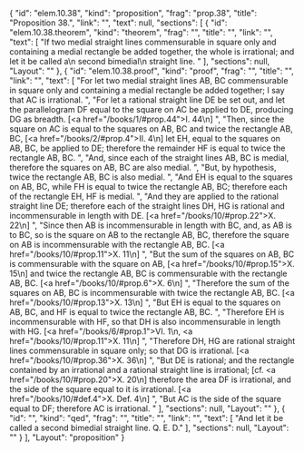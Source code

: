 {
  "id": "elem.10.38",
  "kind": "proposition",
  "frag": "prop.38",
  "title": "Proposition 38.",
  "link": "",
  "text": null,
  "sections": [
    {
      "id": "elem.10.38.theorem",
      "kind": "theorem",
      "frag": "",
      "title": "",
      "link": "",
      "text": [
        "If two medial straight lines commensurable in square only and containing a medial rectangle be added together, the whole is irrational; and let it be called a\n       second bimedial\n       straight line. "
      ],
      "sections": null,
      "Layout": ""
    },
    {
      "id": "elem.10.38.proof",
      "kind": "proof",
      "frag": "",
      "title": "",
      "link": "",
      "text": [
        "For let two medial straight lines AB, BC commensurable in square only and containing a medial rectangle be added together;  I say that AC is irrational. ",
        "For let a rational straight line DE be set out, and let the parallelogram DF equal to the square on AC be applied to DE, producing DG as breadth. [<a href=\"/books/1/#prop.44\">I. 44</a>\n] ",
        "Then, since the square on AC is equal to the squares on AB, BC and twice the rectangle AB, BC, [<a href=\"/books/2/#prop.4\">II. 4</a>\n] let EH, equal to the squares on AB, BC, be applied to DE; therefore the remainder HF is equal to twice the rectangle AB, BC. ",
        "And, since each of the straight lines AB, BC is medial, therefore the squares on AB, BC are also medial. ",
        "But, by hypothesis, twice the rectangle AB, BC is also medial. ",
        "And EH is equal to the squares on AB, BC, while FH is equal to twice the rectangle AB, BC; therefore each of the rectangle EH, HF is medial. ",
        "And they are applied to the rational straight line DE; therefore each of the straight lines DH, HG is rational and incommensurable in length with DE. [<a href=\"/books/10/#prop.22\">X. 22</a>\n] ",
        "Since then AB is incommensurable in length with BC, and, as AB is to BC, so is the square on AB to the rectangle AB, BC, therefore the square on AB is incommensurable with the rectangle AB, BC. [<a href=\"/books/10/#prop.11\">X. 11</a>\n] ",
        "But the sum of the squares on AB, BC is commensurable with the square on AB, [<a href=\"/books/10/#prop.15\">X. 15</a>\n] and twice the rectangle AB, BC is commensurable with the rectangle AB, BC. [<a href=\"/books/10/#prop.6\">X. 6</a>\n] ",
        "Therefore the sum of the squares on AB, BC is incommensurable with twice the rectangle AB, BC. [<a href=\"/books/10/#prop.13\">X. 13</a>\n] ",
        "But EH is equal to the squares on AB, BC, and HF is equal to twice the rectangle AB, BC. ",
        "Therefore EH is incommensurable with HF, so that DH is also incommensurable in length with HG. [<a href=\"/books/6/#prop.1\">VI. 1</a>\n, <a href=\"/books/10/#prop.11\">X. 11</a>\n] ",
        "Therefore DH, HG are rational straight lines commensurable in square only; so that DG is irrational. [<a href=\"/books/10/#prop.36\">X. 36</a>\n] ",
        "But DE is rational; and the rectangle contained by an irrational and a rational straight line is irrational; [cf. <a href=\"/books/10/#prop.20\">X. 20</a>\n] therefore the area DF is irrational, and the side of the square equal to it is irrational. [<a href=\"/books/10/#def.4\">X. Def. 4</a>\n] ",
        "But AC is the side of the square equal to DF; therefore AC is irrational. "
      ],
      "sections": null,
      "Layout": ""
    },
    {
      "id": "",
      "kind": "qed",
      "frag": "",
      "title": "",
      "link": "",
      "text": [
        "And let it be called a second bimedial straight line. Q. E. D."
      ],
      "sections": null,
      "Layout": ""
    }
  ],
  "Layout": "proposition"
}
